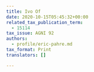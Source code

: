 ```yaml
---
title: Ivo Of
date: 2020-10-15T05:45:32+00:00
related_tax_publication_term:
  - 15114
tax_issue: AGNI 92
authors:
  - profile/eric-pahre.md
tax_format: Print
translators: []

---
```

